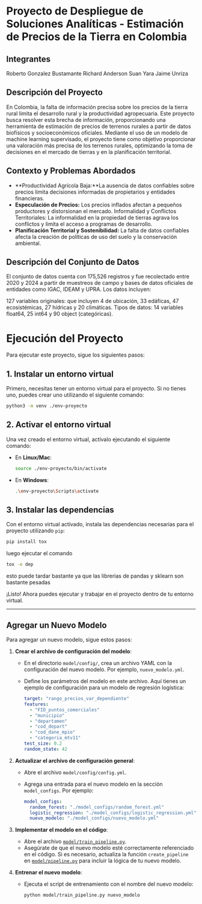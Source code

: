 # Proyecto de Despliegue de Soluciones Analíticas - Estimación de Precios de la Tierra en Colombia


## Integrantes
Roberto Gonzalez Bustamante
Richard Anderson Suan Yara
Jaime Unriza

## Descripción del Proyecto
En Colombia, la falta de información precisa sobre los precios de la tierra rural limita el desarrollo rural y la productividad agropecuaria. Este proyecto busca resolver esta brecha de información, proporcionando una herramienta de estimación de precios de terrenos rurales a partir de datos biofísicos y socioeconómicos oficiales. Mediante el uso de un modelo de machine learning supervisado, el proyecto tiene como objetivo proporcionar una valoración más precisa de los terrenos rurales, optimizando la toma de decisiones en el mercado de tierras y en la planificación territorial.

## Contexto y Problemas Abordados
- **Productividad Agrícola Baja:**La ausencia de datos confiables sobre precios limita decisiones informadas de propietarios y entidades financieras.
- **Especulación de Precios:** Los precios inflados afectan a pequeños productores y distorsionan el mercado.
Informalidad y Conflictos Territoriales: La informalidad en la propiedad de tierras agrava los conflictos y limita el acceso a programas de desarrollo.
- **Planificación Territorial y Sostenibilidad:** La falta de datos confiables afecta la creación de políticas de uso del suelo y la conservación ambiental.

## Descripción del Conjunto de Datos

El conjunto de datos cuenta con 175,526 registros y fue recolectado entre 2020 y 2024 a partir de muestreos de campo y bases de datos oficiales de entidades como IGAC, IDEAM y UPRA. Los datos incluyen:

127 variables originales: que incluyen 4 de ubicación, 33 edáficas, 47 ecosistémicas, 27 hídricas y 20 climáticas.
Tipos de datos: 14 variables float64, 25 int64 y 90 object (categóricas).


# Ejecución del Proyecto

Para ejecutar este proyecto, sigue los siguientes pasos:

## 1. Instalar un entorno virtual

Primero, necesitas tener un entorno virtual para el proyecto. Si no tienes uno, puedes crear uno utilizando el siguiente comando:

```bash
python3 -m venv ./env-proyecto
```

## 2. Activar el entorno virtual

Una vez creado el entorno virtual, actívalo ejecutando el siguiente comando:

- En **Linux/Mac**:

    ```bash
    source ./env-proyecto/bin/activate
    ```

- En **Windows**:

    ```bash
    .\env-proyecto\Scripts\activate
    ```

## 3. Instalar las dependencias

Con el entorno virtual activado, instala las dependencias necesarias para el proyecto utilizando `pip`:

```bash
pip install tox
```
luego ejecutar el comando 
```bash
tox -e dep
```
esto puede tardar bastante ya que las librerias de pandas y sklearn son bastante pesadas

¡Listo! Ahora puedes ejecutar y trabajar en el proyecto dentro de tu entorno virtual.

---


## Agregar un Nuevo Modelo

Para agregar un nuevo modelo, sigue estos pasos:

1. **Crear el archivo de configuración del modelo**:
   - En el directorio `model/config/`, crea un archivo YAML con la configuración del nuevo modelo. Por ejemplo, `nuevo_modelo.yml`.
   - Define los parámetros del modelo en este archivo. Aquí tienes un ejemplo de configuración para un modelo de regresión logística:

     ```yaml
     target: "rango_precios_var_dependiente"
     features:
       - "FID_puntos_comerciales"
       - "municipio"
       - "departamen"
       - "cod_depart"
       - "cod_dane_mpio"
       - "categoria_mtv11"
     test_size: 0.2
     random_state: 42
     ```

2. **Actualizar el archivo de configuración general**:
   - Abre el archivo `model/config/config.yml`.
   - Agrega una entrada para el nuevo modelo en la sección `model_configs`. Por ejemplo:

     ```yaml
     model_configs:
       random_forest: "./model_configs/random_forest.yml"
       logistic_regression: "./model_configs/logistic_regression.yml"
       nuevo_modelo: "./model_configs/nuevo_modelo.yml"
     ```

3. **Implementar el modelo en el código**:
   - Abre el archivo [`model/train_pipeline.py`](model/train_pipeline.py).
   - Asegúrate de que el nuevo modelo esté correctamente referenciado en el código. Si es necesario, actualiza la función `create_pipeline` en [`model/pipeline.py`](model/pipeline.py) para incluir la lógica de tu nuevo modelo.

4. **Entrenar el nuevo modelo**:
   - Ejecuta el script de entrenamiento con el nombre del nuevo modelo:

     ```sh
     python model/train_pipeline.py nuevo_modelo
     ```